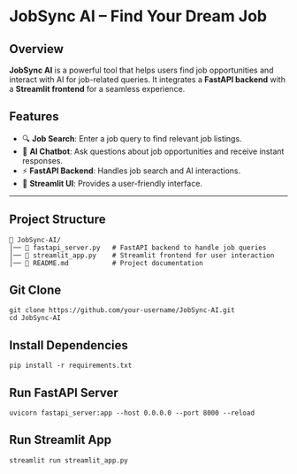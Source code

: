 # JobSync AI – Find Your Dream Job

## Overview
**JobSync AI** is a powerful tool that helps users find job opportunities and interact with AI for job-related queries. It integrates a **FastAPI backend** with a **Streamlit frontend** for a seamless experience.

## Features
- 🔍 **Job Search**: Enter a job query to find relevant job listings.  
- 💬 **AI Chatbot**: Ask questions about job opportunities and receive instant responses.  
- ⚡ **FastAPI Backend**: Handles job search and AI interactions.  
- 🎨 **Streamlit UI**: Provides a user-friendly interface.  

---

## Project Structure
```plaintext
📂 JobSync-AI/
│── 📜 fastapi_server.py   # FastAPI backend to handle job queries
│── 📜 streamlit_app.py    # Streamlit frontend for user interaction
│── 📜 README.md           # Project documentation
```

## Git Clone 
```
git clone https://github.com/your-username/JobSync-AI.git
cd JobSync-AI
```

## Install Dependencies
```
pip install -r requirements.txt
```

## Run FastAPI Server
```
uvicorn fastapi_server:app --host 0.0.0.0 --port 8000 --reload
```

## Run Streamlit App
```
streamlit run streamlit_app.py
```



